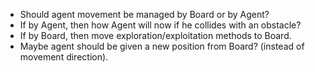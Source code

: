 - Should agent movement be managed by Board or by Agent?
- If by Agent, then how Agent will now if he collides with an obstacle?
- If by Board, then move exploration/exploitation methods to Board.
- Maybe agent should be given a new position from Board? (instead of movement direction).